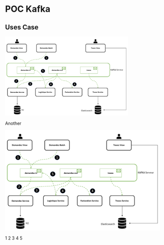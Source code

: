 # POC Kafka

## Uses Case

<img src="/pocs/screenshots/archi.PNG" width="400">

Another

![Use case kafka](/pocs/screenshots/archi.PNG)

1
2
3
4
5
